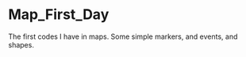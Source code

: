 Map_First_Day
=============

The first codes I have in maps. Some simple markers, and events, and shapes.
